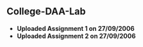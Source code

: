 ## College-DAA-Lab
- **Uploaded Assignment 1 on 27/09/2006**
- **Uploaded Assignment 2 on 27/09/2006**
